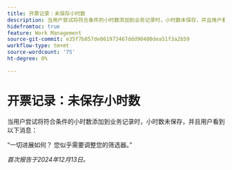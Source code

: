 ```yaml
---
title: 开票记录：未保存小时数
description: 当用户尝试将符合条件的小时数添加到业务记录时，小时数未保存，并且用户看到一条消息。
hidefromtoc: true
feature: Work Management
source-git-commit: e35f7b857de061973467ddd90400dea51f3a2b59
workflow-type: tm+mt
source-wordcount: '75'
ht-degree: 0%

---
```



# 开票记录：未保存小时数

当用户尝试将符合条件的小时数添加到业务记录时，小时数未保存，并且用户看到以下消息：

“一切进展如何？ 您似乎需要调整您的筛选器。”

_首次报告于2024年12月13日。_
